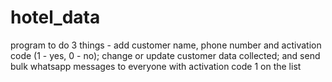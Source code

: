 # hotel_data
program to do 3 things - add customer name, phone number and activation code (1 - yes, 0 - no); change or update customer data collected; and send bulk whatsapp messages to everyone with activation code 1 on the list
